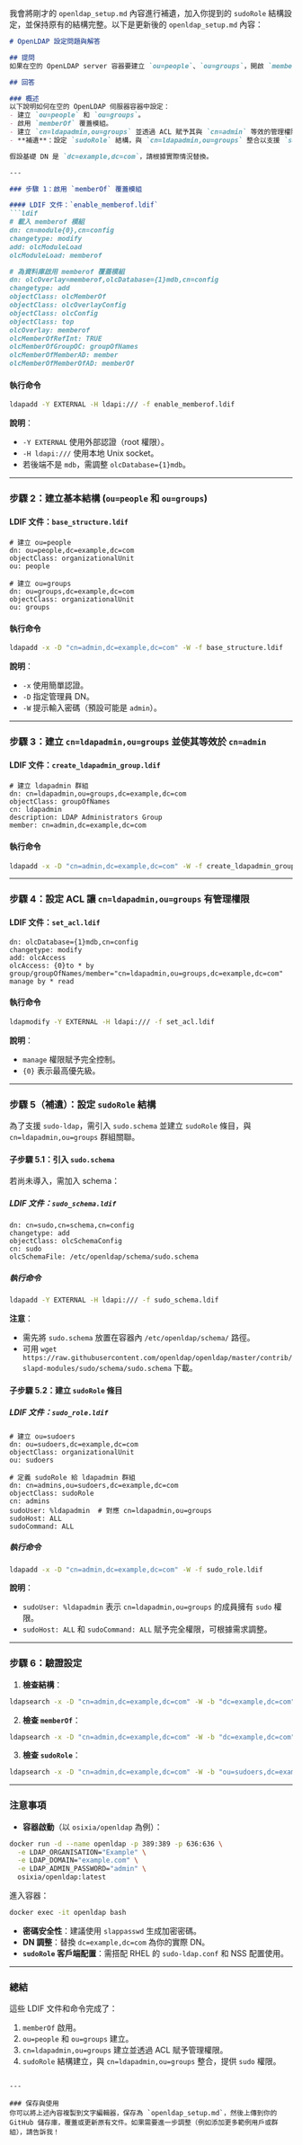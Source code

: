 我會將剛才的 `openldap_setup.md` 內容進行補遺，加入你提到的 `sudoRole` 結構設定，並保持原有的結構完整。以下是更新後的 `openldap_setup.md` 內容：

```markdown
# OpenLDAP 設定問題與解答

## 提問
如果在空的 OpenLDAP server 容器要建立 `ou=people`、`ou=groups`，開啟 `memberof`，`cn=ldapadmin,ou=groups` 讓這個 `ldapadmin` 等效於 `cn=admin`，這樣的 LDIF 如何設定及執行？

## 回答

### 概述
以下說明如何在空的 OpenLDAP 伺服器容器中設定：
- 建立 `ou=people` 和 `ou=groups`。
- 啟用 `memberOf` 覆蓋模組。
- 建立 `cn=ldapadmin,ou=groups` 並透過 ACL 賦予其與 `cn=admin` 等效的管理權限。
- **補遺**：設定 `sudoRole` 結構，與 `cn=ldapadmin,ou=groups` 整合以支援 `sudo` 權限。

假設基礎 DN 是 `dc=example,dc=com`，請根據實際情況替換。

---

### 步驟 1：啟用 `memberOf` 覆蓋模組

#### LDIF 文件：`enable_memberof.ldif`
```ldif
# 載入 memberof 模組
dn: cn=module{0},cn=config
changetype: modify
add: olcModuleLoad
olcModuleLoad: memberof

# 為資料庫啟用 memberof 覆蓋模組
dn: olcOverlay=memberof,olcDatabase={1}mdb,cn=config
changetype: add
objectClass: olcMemberOf
objectClass: olcOverlayConfig
objectClass: olcConfig
objectClass: top
olcOverlay: memberof
olcMemberOfRefInt: TRUE
olcMemberOfGroupOC: groupOfNames
olcMemberOfMemberAD: member
olcMemberOfMemberOfAD: memberOf
```

#### 執行命令
```bash
ldapadd -Y EXTERNAL -H ldapi:/// -f enable_memberof.ldif
```

**說明**：
- `-Y EXTERNAL` 使用外部認證（root 權限）。
- `-H ldapi:///` 使用本地 Unix socket。
- 若後端不是 `mdb`，需調整 `olcDatabase={1}mdb`。

---

### 步驟 2：建立基本結構 (`ou=people` 和 `ou=groups`)

#### LDIF 文件：`base_structure.ldif`
```ldif
# 建立 ou=people
dn: ou=people,dc=example,dc=com
objectClass: organizationalUnit
ou: people

# 建立 ou=groups
dn: ou=groups,dc=example,dc=com
objectClass: organizationalUnit
ou: groups
```

#### 執行命令
```bash
ldapadd -x -D "cn=admin,dc=example,dc=com" -W -f base_structure.ldif
```

**說明**：
- `-x` 使用簡單認證。
- `-D` 指定管理員 DN。
- `-W` 提示輸入密碼（預設可能是 `admin`）。

---

### 步驟 3：建立 `cn=ldapadmin,ou=groups` 並使其等效於 `cn=admin`

#### LDIF 文件：`create_ldapadmin_group.ldif`
```ldif
# 建立 ldapadmin 群組
dn: cn=ldapadmin,ou=groups,dc=example,dc=com
objectClass: groupOfNames
cn: ldapadmin
description: LDAP Administrators Group
member: cn=admin,dc=example,dc=com
```

#### 執行命令
```bash
ldapadd -x -D "cn=admin,dc=example,dc=com" -W -f create_ldapadmin_group.ldif
```

---

### 步驟 4：設定 ACL 讓 `cn=ldapadmin,ou=groups` 有管理權限

#### LDIF 文件：`set_acl.ldif`
```ldif
dn: olcDatabase={1}mdb,cn=config
changetype: modify
add: olcAccess
olcAccess: {0}to * by group/groupOfNames/member="cn=ldapadmin,ou=groups,dc=example,dc=com" manage by * read
```

#### 執行命令
```bash
ldapmodify -Y EXTERNAL -H ldapi:/// -f set_acl.ldif
```

**說明**：
- `manage` 權限賦予完全控制。
- `{0}` 表示最高優先級。

---

### 步驟 5（補遺）：設定 `sudoRole` 結構

為了支援 `sudo-ldap`，需引入 `sudo.schema` 並建立 `sudoRole` 條目，與 `cn=ldapadmin,ou=groups` 群組關聯。

#### 子步驟 5.1：引入 `sudo.schema`
若尚未導入，需加入 schema：

##### LDIF 文件：`sudo_schema.ldif`
```ldif
dn: cn=sudo,cn=schema,cn=config
changetype: add
objectClass: olcSchemaConfig
cn: sudo
olcSchemaFile: /etc/openldap/schema/sudo.schema
```

##### 執行命令
```bash
ldapadd -Y EXTERNAL -H ldapi:/// -f sudo_schema.ldif
```

**注意**：
- 需先將 `sudo.schema` 放置在容器內 `/etc/openldap/schema/` 路徑。
- 可用 `wget https://raw.githubusercontent.com/openldap/openldap/master/contrib/slapd-modules/sudo/schema/sudo.schema` 下載。

#### 子步驟 5.2：建立 `sudoRole` 條目

##### LDIF 文件：`sudo_role.ldif`
```ldif
# 建立 ou=sudoers
dn: ou=sudoers,dc=example,dc=com
objectClass: organizationalUnit
ou: sudoers

# 定義 sudoRole 給 ldapadmin 群組
dn: cn=admins,ou=sudoers,dc=example,dc=com
objectClass: sudoRole
cn: admins
sudoUser: %ldapadmin  # 對應 cn=ldapadmin,ou=groups
sudoHost: ALL
sudoCommand: ALL
```

##### 執行命令
```bash
ldapadd -x -D "cn=admin,dc=example,dc=com" -W -f sudo_role.ldif
```

**說明**：
- `sudoUser: %ldapadmin` 表示 `cn=ldapadmin,ou=groups` 的成員擁有 `sudo` 權限。
- `sudoHost: ALL` 和 `sudoCommand: ALL` 賦予完全權限，可根據需求調整。

---

### 步驟 6：驗證設定

1. **檢查結構**：
```bash
ldapsearch -x -D "cn=admin,dc=example,dc=com" -W -b "dc=example,dc=com" "(objectClass=*)"
```

2. **檢查 `memberOf`**：
```bash
ldapsearch -x -D "cn=admin,dc=example,dc=com" -W -b "dc=example,dc=com" "(member=cn=admin,dc=example,dc=com)" memberOf
```

3. **檢查 `sudoRole`**：
```bash
ldapsearch -x -D "cn=admin,dc=example,dc=com" -W -b "ou=sudoers,dc=example,dc=com" "(objectClass=sudoRole)"
```

---

### 注意事項
- **容器啟動**（以 `osixia/openldap` 為例）：
```bash
docker run -d --name openldap -p 389:389 -p 636:636 \
  -e LDAP_ORGANISATION="Example" \
  -e LDAP_DOMAIN="example.com" \
  -e LDAP_ADMIN_PASSWORD="admin" \
  osixia/openldap:latest
```
進入容器：
```bash
docker exec -it openldap bash
```
- **密碼安全性**：建議使用 `slappasswd` 生成加密密碼。
- **DN 調整**：替換 `dc=example,dc=com` 為你的實際 DN。
- **`sudoRole` 客戶端配置**：需搭配 RHEL 的 `sudo-ldap.conf` 和 NSS 配置使用。

---

### 總結
這些 LDIF 文件和命令完成了：
1. `memberOf` 啟用。
2. `ou=people` 和 `ou=groups` 建立。
3. `cn=ldapadmin,ou=groups` 建立並透過 ACL 賦予管理權限。
4. `sudoRole` 結構建立，與 `cn=ldapadmin,ou=groups` 整合，提供 `sudo` 權限。
```

---

### 保存與使用
你可以將上述內容複製到文字編輯器，保存為 `openldap_setup.md`，然後上傳到你的 GitHub 儲存庫，覆蓋或更新原有文件。如果需要進一步調整（例如添加更多範例用戶或群組），請告訴我！
